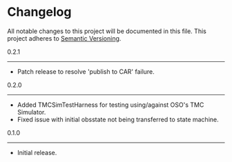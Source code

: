 Changelog
=========

All notable changes to this project will be documented in this file.
This project adheres to [Semantic Versioning](http://semver.org/).

0.2.1
*****

* Patch release to resolve 'publish to CAR' failure.

0.2.0
*****

* Added TMCSimTestHarness for testing using/against OSO's TMC Simulator.
* Fixed issue with initial obsstate not being transferred to state machine.

0.1.0
*****

* Initial release.

